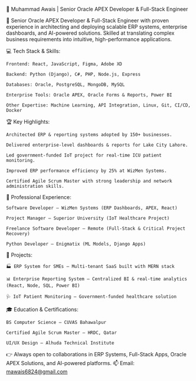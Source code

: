 🚀 Muhammad Awais | Senior Oracle APEX Developer & Full-Stack Engineer

🎯 Senior Oracle APEX Developer & Full-Stack Engineer with proven experience in architecting and deploying scalable ERP systems, enterprise dashboards, and AI-powered solutions. Skilled at translating complex business requirements into intuitive, high-performance applications.

💻 Tech Stack & Skills:

    Frontend: React, JavaScript, Figma, Adobe XD
    
    Backend: Python (Django), C#, PHP, Node.js, Express
    
    Databases: Oracle, PostgreSQL, MongoDB, MySQL
    
    Enterprise Tools: Oracle APEX, Oracle Forms & Reports, Power BI
    
    Other Expertise: Machine Learning, API Integration, Linux, Git, CI/CD, Docker

🏆 Key Highlights:

    Architected ERP & reporting systems adopted by 150+ businesses.
    
    Delivered enterprise-level dashboards & reports for Lake City Lahore.
    
    Led government-funded IoT project for real-time ICU patient monitoring.
    
    Improved ERP performance efficiency by 25% at WizMen Systems.
    
    Certified Agile Scrum Master with strong leadership and network administration skills.

📌 Professional Experience:

    Software Developer – WizMen Systems (ERP Dashboards, APEX, React)
    
    Project Manager – Superior University (IoT Healthcare Project)
    
    Freelance Software Developer – Remote (Full-Stack & Critical Project Recovery)
    
    Python Developer – Enigmatix (ML Models, Django Apps)

📂 Projects:

    🏭 ERP System for SMEs – Multi-tenant SaaS built with MERN stack
    
    📊 Enterprise Reporting System – Centralized BI & real-time analytics (React, Node, SQL, Power BI)
    
    🩺 IoT Patient Monitoring – Government-funded healthcare solution

🎓 Education & Certifications:

    BS Computer Science – CUVAS Bahawalpur
    
    Certified Agile Scrum Master – HRDC, Qatar
    
    UI/UX Design – Alhuda Technical Institute

👉 Always open to collaborations in ERP Systems, Full-Stack Apps, Oracle APEX Solutions, and AI-powered platforms.
📫 Email: mawais6824@gmail.com
